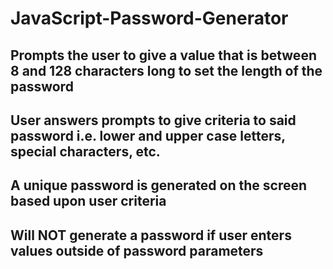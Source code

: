 # JavaScript-Password-Generator

## Prompts the user to give a value that is between 8 and 128 characters long to set the length of the password
## User answers prompts to give criteria to said password i.e. lower and upper case letters, special characters, etc.
## A unique password is generated on the screen based upon user criteria
## Will NOT generate a password if user enters values outside of password parameters
